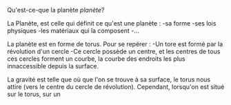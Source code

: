 Qu'est-ce-que la planète *planète*?

La Planète, est celle qui définit ce qu'est une planète :
-sa forme
-ses lois physiques
-les matériaux qui la composent
-...

La planète est en forme de torus. Pour se repérer :
-Un tore est formé par la révolution d'un cercle
-Ce cercle possède un centre, et les centres de tous ces cercles forment un courbe, la courbe des endroits les plus innaccessible depuis la surface.

La gravité est telle que où que l'on se trouve à sa surface, le torus nous attire (vers le centre du cercle de révolution). Cependant, lorsqu'on est situé sur le torus, sur un